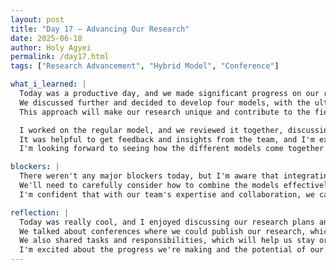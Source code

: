 ```yaml
---
layout: post
title: "Day 17 – Advancing Our Research"
date: 2025-06-18
author: Holy Agyei
permalink: /day17.html
tags: ["Research Advancement", "Hybrid Model", "Conference"]

what_i_learned: |
  Today was a productive day, and we made significant progress on our research. 
  We discussed further and decided to develop four models, with the ultimate goal of creating a hybrid model that combines the strengths of each. 
  This approach will make our research unique and contribute to the field in a meaningful way.

  I worked on the regular model, and we reviewed it together, discussing ways to refine it. 
  It was helpful to get feedback and insights from the team, and I'm excited to implement the suggested improvements. 
  I'm looking forward to seeing how the different models come together to form a robust hybrid model.

blockers: |
  There weren't any major blockers today, but I'm aware that integrating the four models into a hybrid one might be challenging. 
  We'll need to carefully consider how to combine the models effectively and ensure that the hybrid model performs well. 
  I'm confident that with our team's expertise and collaboration, we can overcome any obstacles.

reflection: |
  Today was really cool, and I enjoyed discussing our research plans and potential conference opportunities. 
  We talked about conferences where we could publish our research, which got me thinking about the broader impact of our work. 
  We also shared tasks and responsibilities, which will help us stay organized and focused as we move forward. 
  I'm excited about the progress we're making and the potential of our research.
---
```

